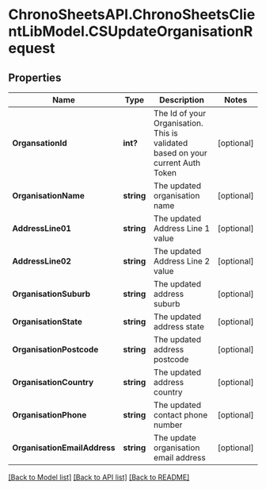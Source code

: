 # ChronoSheetsAPI.ChronoSheetsClientLibModel.CSUpdateOrganisationRequest
## Properties

Name | Type | Description | Notes
------------ | ------------- | ------------- | -------------
**OrgansationId** | **int?** | The Id of your Organisation.  This is validated based on your current Auth Token | [optional] 
**OrganisationName** | **string** | The updated organisation name | [optional] 
**AddressLine01** | **string** | The updated Address Line 1 value | [optional] 
**AddressLine02** | **string** | The updated Address Line 2 value | [optional] 
**OrganisationSuburb** | **string** | The updated address suburb | [optional] 
**OrganisationState** | **string** | The updated address state | [optional] 
**OrganisationPostcode** | **string** | The updated address postcode | [optional] 
**OrganisationCountry** | **string** | The updated address country | [optional] 
**OrganisationPhone** | **string** | The updated contact phone number | [optional] 
**OrganisationEmailAddress** | **string** | The update organisation email address | [optional] 

[[Back to Model list]](../README.md#documentation-for-models) [[Back to API list]](../README.md#documentation-for-api-endpoints) [[Back to README]](../README.md)

